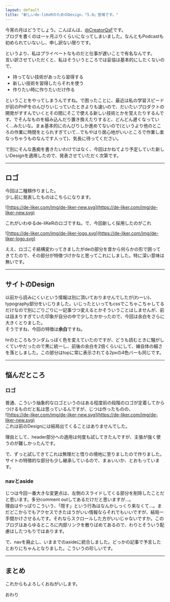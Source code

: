 ```yaml
---
layout: default
title: "新しいde-liKeRのためのDesign、「5.0」登場です。"
---
```


今宵の月はどうでしょう。こんばんは、[@CreatorQsF](http://f.9en.co/?move=mainSns)です。  
ブログを書くのは一ヶ月ぶりくらいになってしまいました。なんともPodcastも初められていないし、申し訳ない限りです。

というより、私はプライベートなものだと仕事が遅いことで有名なんです。  
言い訳させていただくと、私はそういうところでは妥協は基本的にしたくないので、

- 持ってない技術があったら習得する
- 新しい技術を習得したらそれを使う
- 作りたい時に作りたいだけ作る

ということをやってしまうんですね。で困ったことに、最近は私の学習スピードが前のPHPをのんびりいじっていたときよりも速いので、だいたいプロダクトの開発がすすんでいくとその間にそこで使える新しい技術とかを覚えたりするんです。でそんなものを組み込んだり置き換えたりすると、どんどん遅くなっていく…みたいな。まぁ基本的にのんびりしか進めてないので(というより他のところの作業に時間をとられすぎていて…でもやはり居心地がいいところで作業し楽なっちゃうものなんです人って)、気長に待ってください。

で別にそんな愚痴を書きたいわけではなく、今回はかねてより予定していた新しいDesignを適用したので、発表させていただく次第です。

---

## ロゴ

今回は二種類作りました。  
少し前に発表したものはこちらになります。

![https://de-liker.com/img/de-liker-new.svg](https://de-liker.com/img/de-liker-new.svg)

これがいわゆるde-liKeRのロゴですね。で、今回新しく採用したのがこれ

![https://de-liker.com/img/de-liker-logo.svg](https://de-liker.com/img/de-liker-logo.svg)

ええ、ロゴこそ結構変わってきましたがdeの部分を昔から何らかの形で囲ってきてたので、その部分が特徴づけかなと思ってこれにしました。特に深い意味は無いです。

---

## サイトのDesign

以前から読みにくいという情報は別に頂いておりませんでしたが(わーい)、typography部分をいじりました。いじったといってもcssでこちゃこちゃしてるだけなので別にごりごりに一記事づつ変えるとかそういうことはしませんが、前は詰まりすぎていた印象が自分の中で少したかかったので、今回は余白をさらに大きくとりました。  
そうですね、今回の特徴は**余白**ですね。

hrのところもランダムっぽく色を変えていたのですが、どうも読むときに騒がしくていやだったので黒に統一し、前後の余白を2倍くらいにして、線自体の細さを落としました。この部分はtopに常に表示されてる2pxの4色バーも同じです。

---

## 悩んだところ

### ロゴ

普通、こういう抽象的なロゴというのはある程度前の段階のロゴが定着してからつけるものだと私は思っているんですが、じつは作ったものの、  
![https://de-liker.com/img/de-liker-new.svg](https://de-liker.com/img/de-liker-new.svg)  
これは前のDesignには結局出てくることはありませんでした。

理由として、header部分への適用は何度も試してきたんですが、主張が強く使うのが難しかったんです。

で、ずっと試してきてこれは無理だと悟りの境地に至りましたので作りました。サイトの特徴的な部分も少し継承しているので、まぁいいか、とおもっています。

### navとaside

じつは今回一番大きな変更点は、左側のスライドしてくる部分を削除したことだと思います。多分comment outしてあるだけだと思いますが…。  
理由はやっぱりこういう、「隠す」という行為はなんかしっくり来なくて…。まだどこからでもアクセスできたほうがいい情報ならそれでもいいですが、結局一手間かけさせるんです。それならスクロールした方がいいじゃないですか。このブログはあらゆるところに内部リンクを散りばめてあるので、わりとそういう配慮はしたつもりではあります。

で、navを廃止し、いままでのasideに統合しました。どっかの記事で予言したとおりにちゃんとなりました。こういうの珍しいです。

---

## まとめ

これからもよろしくおねがいします。

おわり
